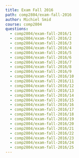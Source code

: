 ```yaml
---
title: Exam Fall 2016
path: comp2804/exam-fall-2016
author: Michiel Smid
course: comp2804
questions:
  - comp2804/exam-fall-2016/1
  - comp2804/exam-fall-2016/2
  - comp2804/exam-fall-2016/3
  - comp2804/exam-fall-2016/4
  - comp2804/exam-fall-2016/5
  - comp2804/exam-fall-2016/6
  - comp2804/exam-fall-2016/7
  - comp2804/exam-fall-2016/8
  - comp2804/exam-fall-2016/9
  - comp2804/exam-fall-2016/10
  - comp2804/exam-fall-2016/11
  - comp2804/exam-fall-2016/12
  - comp2804/exam-fall-2016/13
  - comp2804/exam-fall-2016/14
  - comp2804/exam-fall-2016/15
  - comp2804/exam-fall-2016/16
  - comp2804/exam-fall-2016/17
  - comp2804/exam-fall-2016/18
  - comp2804/exam-fall-2016/19
  - comp2804/exam-fall-2016/20
  - comp2804/exam-fall-2016/21
  - comp2804/exam-fall-2016/22
  - comp2804/exam-fall-2016/23
  - comp2804/exam-fall-2016/24
  - comp2804/exam-fall-2016/25
---
```

